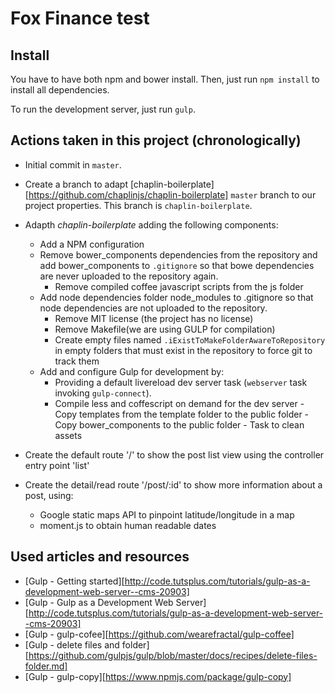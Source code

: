 # Fox Finance test

## Install

You have to have both npm and bower install. Then, just run `npm install` to install all dependencies.

To run the development server, just run `gulp`.


## Actions taken in this project (chronologically)

- Initial commit in `master`.
- Create a branch to adapt [chaplin-boilerplate][https://github.com/chaplinjs/chaplin-boilerplate] `master` branch
  to our project properties. This branch is `chaplin-boilerplate`.
- Adapth _chaplin-boilerplate_ adding the following components:
	- Add a NPM configuration
	- Remove bower\_components dependencies from the repository and add bower\_components to `.gitignore` so that bowe dependencies are never uploaded to the repository again.
        - Remove compiled coffee javascript scripts from the js folder
	- Add node dependencies folder node\_modules to .gitignore so that node dependencies are not uploaded to the repository.
        - Remove MIT license (the project has no license)
        - Remove Makefile(we are using GULP for compilation)
        - Create empty files named `.iExistToMakeFolderAwareToRepository` in empty folders that must exist in the repository to force git to track them
	- Add and configure Gulp for development by:
		- Providing a default livereload dev server task (`webserver` task invoking `gulp-connect`).
		- Compile less and coffescript on demand for the dev server
                - Copy templates from the template folder to the public folder
                - Copy bower_components to the public folder
                - Task to clean assets

- Create the default route '/' to show the post list view using the controller entry point 'list'
- Create the detail/read route '/post/:id' to show more information about a post, using:
    - Google static maps API to pinpoint latitude/longitude in a map
    - moment.js to obtain human readable dates


## Used articles and resources

- [Gulp - Getting started][http://code.tutsplus.com/tutorials/gulp-as-a-development-web-server--cms-20903]
- [Gulp - Gulp as a Development Web Server][http://code.tutsplus.com/tutorials/gulp-as-a-development-web-server--cms-20903]
- [Gulp - gulp-cofee][https://github.com/wearefractal/gulp-coffee]
- [Gulp - delete files and folder][https://github.com/gulpjs/gulp/blob/master/docs/recipes/delete-files-folder.md]
- [Gulp - gulp-copy][https://www.npmjs.com/package/gulp-copy]


